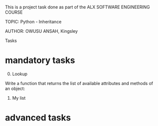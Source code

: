 This is a project task done as part of the ALX SOFTWARE ENGINEERING COURSE

TOPIC: Python - Inheritance

AUTHOR: OWUSU ANSAH, Kingsley

Tasks

# mandatory tasks

0. Lookup

Write a function that returns the list of available attributes and methods of an object:

1. My list

# advanced tasks
